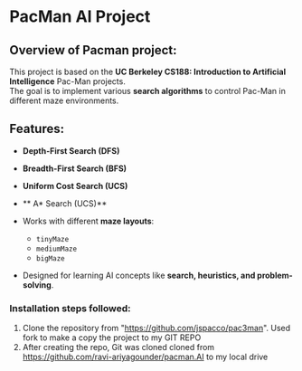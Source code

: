 # PacMan AI Project
 
## Overview of Pacman project:
This project is based on the **UC Berkeley CS188: Introduction to Artificial Intelligence** Pac-Man projects.  
The goal is to implement various **search algorithms** to control Pac-Man in different maze environments.  
 
## Features:
- **Depth-First Search (DFS)**
- **Breadth-First Search (BFS)**
- **Uniform Cost Search (UCS)**
- ** A* Search (UCS)**
  
- Works with different **maze layouts**:
  - `tinyMaze`
  - `mediumMaze`
  - `bigMaze`
- Designed for learning AI concepts like **search, heuristics, and problem-solving**.
 
### Installation steps followed:
1. Clone the repository from "https://github.com/jspacco/pac3man". Used fork to make a copy the project to my GIT REPO
2. After creating the repo, Git was cloned cloned from https://github.com/ravi-ariyagounder/pacman.AI to my local drive
